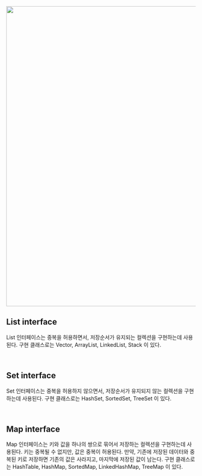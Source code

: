 <img src="https://facingissuesonitcom.files.wordpress.com/2019/07/java-collection-framework-hierarchy.jpg" width=800/>


<h2>List interface</h2>
<p>
List 인터페이스는 중복을 허용하면서, 저장순서가 유지되는 컬렉션을 구현하는데 사용된다. 구현 클래스로는 Vector, ArrayList, LinkedList, Stack 이 있다.
</p>
<br/>


<h2>Set interface</h2>
<p>
Set 인터페이스는 중복을 허용하지 않으면서, 저장순서가 유지되지 않는 컬렉션을 구현하는데 사용된다. 구현 클래스로는 HashSet, SortedSet, TreeSet 이 있다.
</p>
<br/>

<h2>Map interface</h2>
<p>
Map 인터페이스는 키와 값을 하나의 쌍으로 묶어서 저장하는 컬렉션을 구현하는데 사용된다. 키는 중복될 수 없지만, 값은 중복이 허용된다. 만약, 기존에 저장된 데이터와 중복된 키로 저장하면 기존의 값은 사라지고, 마지막에 저장된 값이 남는다. 구현 클래스로는 HashTable, HashMap, SortedMap, LinkedHashMap, TreeMap 이 있다.
</p>
<br/>